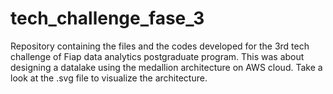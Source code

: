 # tech_challenge_fase_3
Repository containing the files and the codes developed for the 3rd tech challenge of Fiap data analytics postgraduate program.
This was about designing a datalake using the medallion architecture on AWS cloud. Take a look at the .svg file to visualize the architecture.
